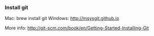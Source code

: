 


### Install git

Mac: brew install git
Windows: http://msysgit.github.io

More info: http://git-scm.com/book/en/Getting-Started-Installing-Git
